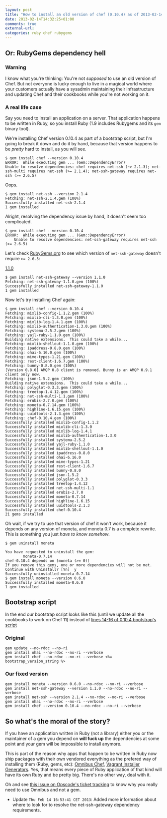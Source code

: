 ```yaml
---
layout: post
title: "How to install an old version of chef (0.10.4) as of 2013-02-14"
date: 2013-02-14T14:32:25+01:00
comments: true
external-url:
categories: ruby chef rubygems
---
```


## Or: RubyGems dependency hell

### Warning

I know what you're thinking: You're not _supposed_ to use an old version of
Chef. But not everyone is lucky enough to live in a magical world where your
customers actually have a sysadmin maintaining their infrastructure and
updating Chef and their cookbooks while you're not working on it.

### A real life case

Say you need to install an application on a server. That application happens to
be written in Ruby, so you install Ruby (1.9 includes Rubygems and its `gem`
binary tool).

We're installing Chef version 0.10.4 as part of a bootstrap script, but I'm
going to break it down and do it by hand, because that version happens to be
_pretty_ hard to install, as you will see.

```
$ gem install chef --version 0.10.4
ERROR:  While executing gem ... (Gem::DependencyError)
Unable to resolve dependencies: chef requires net-ssh (~> 2.1.3); net-ssh-multi requires net-ssh (>= 2.1.4); net-ssh-gateway requires net-ssh (>= 2.6.5)
```

Oops.

```
$ gem install net-ssh --version 2.1.4
Fetching: net-ssh-2.1.4.gem (100%)
Successfully installed net-ssh-2.1.4
1 gem installed
```

Alright, resolving the dependency issue by hand, it doesn't seem too
complicated.

```
$ gem install chef --version 0.10.4
ERROR:  While executing gem ... (Gem::DependencyError)
    Unable to resolve dependencies: net-ssh-gateway requires net-ssh (>= 2.6.5)
```

Let's check [RubyGems.org](https://rubygems.org) to see which version of
`net-ssh-gateway` doesn't require `>= 2.6.5`:

[1.1.0](https://rubygems.org/gems/net-ssh-gateway/versions/1.1.0)

```
$ gem install net-ssh-gateway --version 1.1.0
Fetching: net-ssh-gateway-1.1.0.gem (100%)
Successfully installed net-ssh-gateway-1.1.0
1 gem installed
```

Now let's try installing Chef again:

```
$ gem install chef --version 0.10.4
Fetching: mixlib-config-1.1.2.gem (100%)
Fetching: mixlib-cli-1.3.0.gem (100%)
Fetching: mixlib-log-1.4.1.gem (100%)
Fetching: mixlib-authentication-1.3.0.gem (100%)
Fetching: systemu-2.5.2.gem (100%)
Fetching: yajl-ruby-1.1.0.gem (100%)
Building native extensions.  This could take a while...
Fetching: mixlib-shellout-1.1.0.gem (100%)
Fetching: ipaddress-0.8.0.gem (100%)
Fetching: ohai-6.16.0.gem (100%)
Fetching: mime-types-1.21.gem (100%)
Fetching: rest-client-1.6.7.gem (100%)
Fetching: bunny-0.8.0.gem (100%)
[Version 0.8.0] AMQP 0.8 client is removed. Bunny is an AMQP 0.9.1 client only now.
Fetching: json-1.5.2.gem (100%)
Building native extensions.  This could take a while...
Fetching: polyglot-0.3.3.gem (100%)
Fetching: treetop-1.4.12.gem (100%)
Fetching: net-ssh-multi-1.1.gem (100%)
Fetching: erubis-2.7.0.gem (100%)
Fetching: moneta-0.7.14.gem (100%)
Fetching: highline-1.6.15.gem (100%)
Fetching: uuidtools-2.1.3.gem (100%)
Fetching: chef-0.10.4.gem (100%)
Successfully installed mixlib-config-1.1.2
Successfully installed mixlib-cli-1.3.0
Successfully installed mixlib-log-1.4.1
Successfully installed mixlib-authentication-1.3.0
Successfully installed systemu-2.5.2
Successfully installed yajl-ruby-1.1.0
Successfully installed mixlib-shellout-1.1.0
Successfully installed ipaddress-0.8.0
Successfully installed ohai-6.16.0
Successfully installed mime-types-1.21
Successfully installed rest-client-1.6.7
Successfully installed bunny-0.8.0
Successfully installed json-1.5.2
Successfully installed polyglot-0.3.3
Successfully installed treetop-1.4.12
Successfully installed net-ssh-multi-1.1
Successfully installed erubis-2.7.0
Successfully installed moneta-0.7.14
Successfully installed highline-1.6.15
Successfully installed uuidtools-2.1.3
Successfully installed chef-0.10.4
21 gems installed
```

Oh wait, if we try to use that version of chef it won't work, because it
depends on any version of moneta, and moneta 0.7 is a complete rewrite. This is
something you just _have to know somehow_.

```
$ gem uninstall moneta

You have requested to uninstall the gem:
        moneta-0.7.14
chef-0.10.4 depends on [moneta (>= 0)]
If you remove this gems, one or more dependencies will not be met.
Continue with Uninstall? [Yn]  y
Successfully uninstalled moneta-0.7.14
$ gem install moneta --version 0.6.0
Successfully installed moneta-0.6.0
1 gem installed
```

## Bootstrap script

In the end our bootstrap script looks like this (until we update all the
cookbooks to work on Chef 11) instead of
[lines 14-16 of 0.10.4 bootstrap's script](https://github.com/opscode/chef/blob/0.10.4/chef/lib/chef/knife/bootstrap/ubuntu10.04-gems.erb#L14-L16)

### Original

```erb
gem update --no-rdoc --no-ri
gem install ohai --no-rdoc --no-ri --verbose
gem install chef --no-rdoc --no-ri --verbose <%= bootstrap_version_string %>
```

### Our fixed version

```erb
gem install moneta --version 0.6.0 --no-rdoc --no-ri --verbose
gem install net-ssh-gateway --version 1.1.0 --no-rdoc --no-ri --verbose
gem install net-ssh --version 2.1.4 --no-rdoc --no-ri --verbose
gem install ohai --no-rdoc --no-ri --verbose
gem install chef --version 0.10.4 --no-rdoc --no-ri --verbose
```

## So what's the moral of the story?

If you have an application written in Ruby (not a library) either you or the
maintainer of a gem you depend on **will fuck up** the dependencies at some
point and your gem will be impossible to install anymore.

This is part of the reason why apps that happen to be written in Ruby now ship
packages with their own vendored everything as the prefered way of installing
them (Ruby, gems, etc): [Omnibus Chef](https://github.com/opscode/omnibus-chef),
[Vagrant Installer Generators](https://github.com/mitchellh/vagrant-installers).
Yes, that means every piece of Ruby application of that kind will have its own
Ruby and be pretty big. There's no other way, deal with it.

Oh and see
[this issue on Opscode's ticket tracking](http://tickets.opscode.com/browse/CHEF-3788)
to know why you really need to use Omnibus and not a gem.

* Update `Thu Feb 14 16:53:41 CET 2013`: Added more information about where to look for to resolve the net-ssh-gateway dependency requirements.
